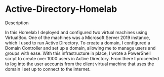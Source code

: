 # Active-Directory-Homelab

Description

In this Homelab I deployed and configured two virtual machines using VirtualBox.
One of the machines was a Microsoft Server 2019 instance, which I used to run Active Directory.
To create a domain, I configured a Domain Controller and set up a domain, allowing me to manage users and groups with ease.
With this infrastructure in place, I wrote a PowerShell script to create over 1000 users in Active Directory.
From there I proceeded to log into the user accounts from the client virtual machine that uses the domain I set up to connect to the internet.

